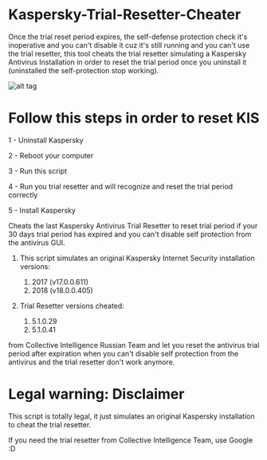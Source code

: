 # Kaspersky-Trial-Resetter-Cheater

Once the trial reset period expires, the self-defense protection check it's inoperative and you can't disable it cuz it's still running and you can't use the trial resetter, this tool cheats the trial resetter simulating a Kaspersky Antivirus Installation in order to reset the trial period once you uninstall it (uninstalled the self-protection stop working).

![alt tag](https://i.snag.gy/ZKqRuw.jpg)

# Follow this steps in order to reset KIS

1 - Uninstall Kaspersky

2 - Reboot your computer

3 - Run this script

4 - Run you trial resetter and will recognize and reset the trial period correctly

5 - Install Kaspersky

Cheats the last Kaspersky Antivirus Trial Resetter to reset trial period if your 30 days trial period has expired and you can't disable self protection from the antivirus GUI.

1. This script simulates an original Kaspersky Internet Security installation versions:
   1. 2017 (v17.0.0.611)
   1. 2018 (v18.0.0.405)

1. Trial Resetter versions cheated:
   1. 5.1.0.29
   1. 5.1.0.41

from Collective Intelligence Russian Team and let you reset the antivirus trial period after expiration when you can't disable self protection from the antivirus and the trial resetter don't work anymore.

# Legal warning: Disclaimer

This script is totally legal, it just simulates an original Kaspersky installation to cheat the trial resetter.

If you need the trial resetter from Collective Intelligence Team, use Google :D
